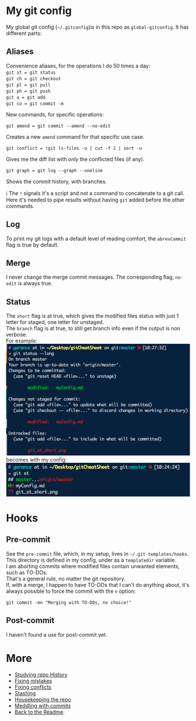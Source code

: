 # My git config
My global git config (`~/.gitconfig`)is in this repo as `global-gitconfig`. It has different parts:
## Aliases
Convenience aliases, for the operations I do 50 times a day:  
`git st = git status`  
`git ch = git checkout`  
`git pl = git pull`  
`git ph = git push`  
`git a = git add`  
`git co = git commit -m`  

New commands, for specific operations:  
```shell
git amend = git commit --amend --no-edit
```
Creates a new `amend` command for that specific use case.
```shell
git conflict = !git ls-files -u | cut -f 2 | sort -u
```
Gives me the diff list with _only_ the conflicted files (if any).
```shell
git graph = git log --graph --oneline
```
Shows the commit history, with branches.  

:information_source: The `!` signals it's a script and not a command to concatenate to a git call. Here it's needed to pipe results without having `git` added before the other commands.  

## Log
To print my git logs with a default level of reading comfort, the `abrevCommit` flag is true by default.

## Merge
I never change the merge commit messages. The corresponding flag, `no-edit` is always true.

## Status
The `short` flag is at true, which gives the modified files status with just 1 letter for staged, one letter for unstaged.  
The `branch` flag is at true, to still get branch info even if the output is non verbose.  
For example:  
![git status --long output](git_st_long.png)  
becomes with my config:  
![git status -sb output](git_st_short.png)  

# Hooks

## Pre-commit
See the `pre-commit` file, which, in my setup, lives in `~/.git-templates/hooks`.  
This directory is defined in my config, under as a  `templatedir` variable.  
I am aborting commits where modified files contain unwanted elements, such as TO-DOs.  
That's a general rule, no matter the git repository.  
If, with a merge, I happen to have TO-DOs that I can't do anything about, it's always possible to force the commit with the `n` option:
```shell
git commit -mn "Merging with TO-DOs, no choice!"
```

## Post-commit
I haven't found a use for post-commit yet.

# More
* [Studying repo History](studyHistory.md)
* [Fixing mistakes](fixMistakes.md)
* [Fixing conflicts](fixConflicts.md)
* [Stashing](stash.md)
* [Housekeeping the repo](housekeeping.md)
* [Meddling with commits](meddling.md)
* [Back to the Readme](README.md).